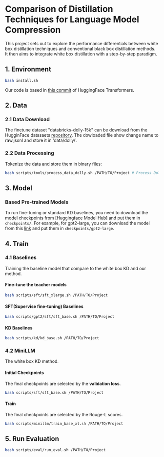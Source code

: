 # Comparison of Distillation Techniques for Language Model Compression
This project sets out to explore the performance differentials between white box distillation techniques and conventional black box distillation methods. It then aims to integrate white box distillation with a step-by-step paradigm.

## 1. Environment
```bash
bash install.sh
```

Our code is based in [this commit](https://github.com/huggingface/transformers/commit/85fde09c97213bf7e8625f83096bb2a9e183f987) of HuggingFace Transformers.

## 2. Data
### 2.1 Data Download
The finetune dataset "databricks-dolly-15k" can be download from the HugginFace datasaets [repository](https://huggingface.co/datasets/databricks/databricks-dolly-15k). The dowloaded file show change name to raw.jsonl and store it in 'data/dolly/'.

### 2.2 Data Processing
Tokenize the data and store them in binary files:
```bash
bash scripts/tools/process_data_dolly.sh /PATH/TO/Project # Process Dolly Train / Validation Data
```

## 3. Model
### Based Pre-trained Models
To run fine-tuning or standard KD baselines, you need to download the model checkpoints from [Huggingface Model Hub] and put them in `checkpoints/`. For example, for gpt2-large, you can download the model from this [link](https://huggingface.co/gpt2-large/tree/main) and put them in `checkpoints/gpt2-large`.

## 4. Train
### 4.1 Baselines
Training the baseline model that compare to the white box KD and our method.
#### Fine-tune the teacher models
```bash
bash scripts/sft/sft_xlarge.sh /PATH/TO/Project
```

#### SFT(Supervise fine-tuning) Baselines
```bash
bash scripts/gpt2/sft/sft_base.sh /PATH/TO/Project
```

#### KD Baselines
```bash
bash scripts/kd/kd_base.sh /PATH/TO/Project
```

### 4.2 MiniLLM
The white box KD method.
#### Initial Checkpoints
The final checkpoints are selected by the **validation loss**.
```bash
bash scripts/sft/sft_base.sh /PATH/TO/Project
```

#### Train
The final checkpoints are selected by the Rouge-L scores.
```bash
bash scripts/minillm/train_base_xl.sh /PATH/TO/Project
```

## 5. Run Evaluation
```bash
bash scripts/eval/run_eval.sh /PATH/TO/Project
```
